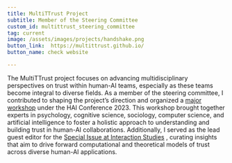 ```yaml
---
title: MultiTTrust Project 
subtitle: Member of the Steering Committee
custom_id: multittrust_steering_committee
tag: current
image: /assets/images/projects/handshake.png
button_link:  https://multittrust.github.io/
button_name: check website

---
```


The MultiTTrust project focuses on advancing multidisciplinary perspectives on trust within human-AI teams, especially as these teams become integral to diverse fields. As a member of the steering committee, I contributed to shaping the project’s direction and organized a [major workshop](https://multittrust.github.io/2ed/) under the HAI Conference 2023. This workshop brought together experts in psychology, cognitive science, sociology, computer science, and artificial intelligence to foster a holistic approach to understanding and building trust in human-AI collaborations. Additionally, I served as the lead guest editor for the [Special Issue at Interaction Studies](https://multittrust.github.io/SI1/) , curating insights that aim to drive forward computational and theoretical models of trust across diverse human-AI applications.